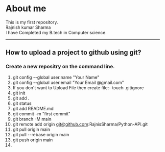 # About me
This is my first repository.
<br>
Rajnish kumar Sharma
<br>
I have Completed my B.tech in Computer science.


<hr>

## How to upload a project to github using git?
### Create a new repositry on the command line.
1. git config --global user.name "Your Name"
2. git config --global user.email "Your Email @gmail.com"
3. If you don't want to Upload File then create file:- touch .gitignore
4. git init
5. git add .
6. git status
7. git add README.md
8. git commit -m "first commit"
9. git branch -M main
10. git remote add origin git@github.com:RajnisSharma/Python-API.git
11. git pull origin main
12. git pull --rebase origin main
13. git push origin main
14. 
